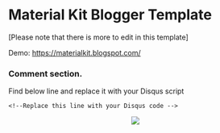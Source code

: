 # Material Kit Blogger Template    
[Please note that there is more to edit in this template]

Demo: https://materialkit.blogspot.com/

### Comment section.

Find below line and replace it with your Disqus script
```
<!--Replace this line with your Disqus code -->
```
<p align="center">
  <img src="https://skiddow.github.io/Material-Kit-Blogger-Template/Capture.JPG">
</p>
